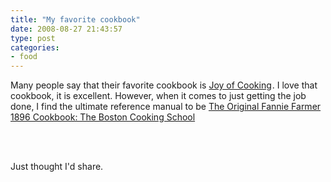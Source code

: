 ```yaml
---
title: "My favorite cookbook"
date: 2008-08-27 21:43:57
type: post
categories:
- food
---
```


<p>Many people say that their favorite cookbook is <a href="https://www.amazon.com/gp/product/0026045702?ie=UTF8&tag=lethargy-20&amp;linkCode=as2&camp=1789&amp;creative=9325&amp;creativeASIN=0026045702">Joy of Cooking</a><img src="https://www.assoc-amazon.com/e/ir?t=lethargy-20&l=as2&amp;o=1&amp;a=0026045702" alt="" style="border: medium none  ! important; margin: 0px ! important;" border="0" height="1" width="1" />.  I love that cookbook, it is excellent.  However, when it comes to just getting the job done, I find the ultimate reference manual to be <a href="https://www.amazon.com/gp/product/0824102878?ie=UTF8&tag=lethargy-20&amp;linkCode=as2&camp=1789&amp;creative=9325&amp;creativeASIN=0824102878">The Original Fannie Farmer 1896 Cookbook: The Boston Cooking School</a><img src="https://www.assoc-amazon.com/e/ir?t=lethargy-20&l=as2&amp;o=1&amp;a=0824102878" alt="" style="border: medium none  ! important; margin: 0px ! important;" border="0" height="1" width="1" /></p><br /><br /><p>Just thought I'd share.</p>
